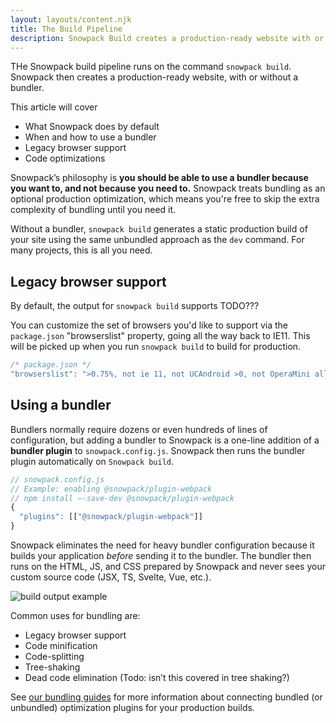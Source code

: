 ```yaml
---
layout: layouts/content.njk
title: The Build Pipeline
description: Snowpack Build creates a production-ready website with or without a bundler
---
```

THe Snowpack build pipeline runs on the command `snowpack build`. Snowpack then creates a production-ready website, with or without a bundler.

This article will cover
- What Snowpack does by default
- When and how to use a bundler
- Legacy browser support
- Code optimizations

Snowpack’s philosophy is **you should be able to use a bundler because you want to, and not because you need to.** Snowpack treats bundling as an optional production optimization, which means you're free to skip the extra complexity of bundling until you need it.

Without a bundler, `snowpack build` generates a static production build of your site using the same unbundled approach as the `dev` command. For many projects, this is all you need.


## Legacy browser support

By default, the output for `snowpack build` supports TODO???


You can customize the set of browsers you'd like to support via the `package.json` "browserslist" property, going all the way back to IE11. This will be picked up when you run `snowpack build` to build for production.

```js
/* package.json */
"browserslist": ">0.75%, not ie 11, not UCAndroid >0, not OperaMini all",
```

## Using a bundler

Bundlers normally require dozens or even hundreds of lines of configuration, but adding a bundler to Snowpack is a one-line addition of a **bundler plugin** to `snowpack.config.js`. Snowpack then runs the bundler plugin automatically on `Snowpack build`.

```js
// snowpack.config.js
// Example: enabling @snowpack/plugin-webpack
// npm install —-save-dev @snowpack/plugin-webpack
{
  "plugins": [["@snowpack/plugin-webpack"]]
}
```

Snowpack eliminates the need for heavy bundler configuration because it builds your application _before_ sending it to the bundler. The bundler then runs on the HTML, JS, and CSS prepared by Snowpack and never sees your custom source code (JSX, TS, Svelte, Vue, etc.).

![build output example](/img/snowpack-build-example.png)

Common uses for bundling are:
- Legacy browser support
- Code minification
- Code-splitting
- Tree-shaking
- Dead code elimination (Todo: isn’t this covered in tree shaking?)

See [our bundling guides](/guides/optimize-and-bundle) for more information about connecting bundled (or unbundled) optimization plugins for your production builds.
